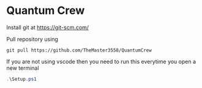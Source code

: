 Quantum Crew
============

Install git at https://git-scm.com/

Pull repository using

```shell
git pull https://github.com/TheMaster3558/QuantumCrew
```

If you are not using vscode then you need to run this everytime you open a new terminal

```powershell
.\Setup.ps1
```

